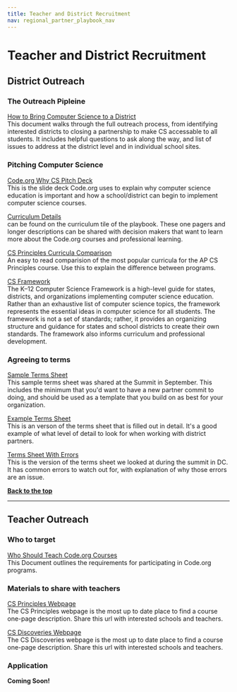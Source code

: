 ```yaml
---
title: Teacher and District Recruitment
nav: regional_partner_playbook_nav
---
```

<a id="top"></a>

# Teacher and District Recruitment


## District Outreach

### The Outreach Pipleine
[How to Bring Computer Science to a District](https://docs.google.com/document/d/1cBSwosx1SNy7ydOjTrtYmeq6oZLkxSSHptGD3HfdtFM/view)<br/>
This document walks through the full outreach process, from identifying interested districts to closing a partnership to make CS accessable to all students.  It includes helpful questions to ask along the way, and list of issues to address at the district level and in individual school sites.

### Pitching Computer Science

[Code.org Why CS Pitch Deck](https://docs.google.com/presentation/d/1PoCuK8zqQd_1m75deyJoUKbslybnBAWLOOoX4ww6NV0/edit?usp=sharing)<br/>
This is the slide deck Code.org uses to explain why computer science education is important and how a school/district can begin to implement computer science courses.

[Curriculum Details](https://code.org/educate/professional-learning-partner/playbook/curriculum)<br/>
 can be found on the curriculum tile of the playbook.  These one pagers and longer descriptions can be shared with decision makers that want to learn more about the Code.org courses and professional learning.

[CS Principles Curricula Comparison](https://docs.google.com/spreadsheets/d/1yMuKDTPWEVWVgHNi67v5sI3UR_W4hkh3dtHARtJIGJk/edit?usp=sharing)<br/>
An easy to read comparision of the most popular curricula for the AP CS Principles course.  Use this to explain the difference between programs.

[CS Framework](https://k12cs.org)<br/>
The K–12 Computer Science Framework is a high-level guide for states, districts, and organizations implementing computer science education. Rather than an exhaustive list of computer science topics, the framework represents the essential ideas in computer science for all students. The framework is not a set of standards; rather, it provides an organizing structure and guidance for states and school districts to create their own standards. The framework also informs curriculum and professional development.


### Agreeing to terms

[Sample Terms Sheet](https://docs.google.com/document/d/1vnRvVw0wPiWKqO22eIQaozcEnkNSHUdWqlk06Eoi_7E/edit?usp=sharing)<br/>
This sample terms sheet was shared at the Summit in September.  This includes the minimum that you'd want to have a new partner commit to doing, and should be used as a template that you build on as best for your organization.

[Example Terms Sheet](https://docs.google.com/document/d/1Mdj_riHQuTxjg5_7jjbz_AjsqQuAtnJUR0uon-P7e1E/edit?usp=sharing)<br/>
This is an verson of the terms sheet that is filled out in detail.  It's a good example of what level of detail to look for when working with district partners.

[Terms Sheet With Errors](https://docs.google.com/document/d/1Gk3dpHgiH2D3tFS9nL-1k6ZwcfAfP6Op54shq-KWWBM/edit?usp=sharing)<br/>
This is the version of the terms sheet we looked at during the summit in DC.  It has common errors to watch out for, with explanation of why those errors are an issue.


[**Back to the top**](#top)
<br/>

________________

## Teacher Outreach

### Who to target
[Who Should Teach Code.org Courses](https://docs.google.com/document/d/1OAr-2SJOEJoGnXbHbqt2VZHLwqZmo5Sxxpjv3HiSqvo/edit?usp=sharing)<br/>
This Document outlines the requirements for participating in Code.org programs.

### Materials to share with teachers
[CS Principles Webpage](https://code.org/educate/csp)<br/>
The CS Principles webpage is the most up to date place to find a course one-page description.  Share this url with interested schools and teachers.

[CS Discoveries Webpage](https://code.org/educate/csd)<br/>
The CS Discoveries webpage is the most up to date place to find a course one-page description.  Share this url with interested schools and teachers.


### Application
**Coming Soon!**